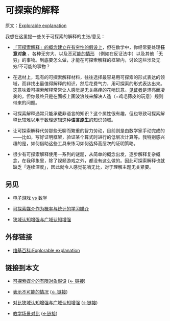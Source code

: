 # 可探索的解释

原文：[Explorable explanation](https://wiki.issarice.com/wiki/Explorable_explanation)

我想在这里提一些关于可探索的解释的主张/意见：

- [「可探索解释」的概念建立在有穷性的假设上](https://wiki.issarice.com/wiki/Finiteness_assumption_in_explorable_media)，但在数学中，你经常要处理**任意对象** 、各种无穷大、以及[不可能的情形](https://wiki.issarice.com/wiki/Representing_impossibilities) （例如在反证法中）以及其他「无穷」的事物。到底要怎么做，才能在可探索解释的框架内，讨论这些涉及无穷/不可能的事物？

- 在选材上，现有的可探索解释材料，往往选择最容易用可探索的形式表达的领域，而非找出最值得解释的知识，然后花费气力，用可探索的形式表达出来。这意味着可探索解释常常让人感觉是无关痛痒的花哨玩意。[见证者](https://wiki.issarice.com/wiki/The_Witness)是漂亮而凄美的，但你最终只是在面板上画波浪线来解决人造（=鸡毛蒜皮的玩意）规则带来的问题。

- 可探索解释通常只能承载非语言的知识？这个属性很有趣，但也导致可探索解释比较难以用于数理逻辑这种**语言原生**的知识领域。

- 让可探索解释代劳那些无聊而繁重的智力劳动，目前则是由数学家手动完成的——比如，写好证明框架，验证某个算式时进行的低层次计算等。我特别感兴趣的是，如何借助这些工具来练习如何选择高层次的证明策略。

- 很少有可探索解释使用一系列的谜题，从简单的概念出发，逐步解释复杂概念，在我印象里，除了视频游戏之外，都没有这么做的。因此可探索解释也就缺乏「连续深度」，因此就令人感觉花哨无比，对于理解主题无关紧要。

## 另见

- [电子游戏 vs 数学](https://wiki.issarice.com/wiki/Video_games_comparison_to_math)

- [可探索媒介作为概率与统计的学习媒介](https://wiki.issarice.com/wiki/Probability_and_statistics_as_fields_with_an_exploratory_medium)

- [狭域认知增强与广域认知增强](https://wiki.issarice.com/wiki/Narrow_vs_broad_cognitive_augmentation)

## 外部链接

* [维基百科:Explorable explanation](https://wiki.issarice.comhttps://en.wikipedia.org/wiki/Explorable_explanation)

## 链接到本文

* [可探索媒介的有限对象假设](https://wiki.issarice.com/wiki/Finiteness_assumption_in_explorable_media) ‎ ([← 链接](https://wiki.issarice.com/index.php?title=Special:WhatLinksHere&target=Finiteness+assumption+in+explorable+media))

* [表示不可能的情况](https://wiki.issarice.com/wiki/Representing_impossibilities) ‎ ([← 链接](https://wiki.issarice.com/index.php?title=Special:WhatLinksHere&target=Representing+impossibilities))

* [对比狭域认知增强与广域认知增强](https://wiki.issarice.com/wiki/Narrow_vs_broad_cognitive_augmentation) ‎ ([←链接](https://wiki.issarice.com/index.php?title=Special:WhatLinksHere&target=Narrow+vs+broad+cognitive+augmentation))

* [教学场景对比](https://wiki.issarice.com/wiki/Comparison_of_pedagogical_scenes) ([←链接](https://wiki.issarice.com/index.php?title=Special:WhatLinksHere&target=Comparison+of+pedagogical+scenes))
